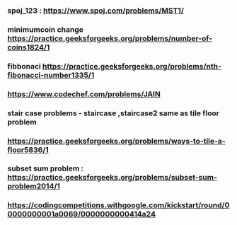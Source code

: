 ### spoj_123 : https://www.spoj.com/problems/MST1/
### minimumcoin change https://practice.geeksforgeeks.org/problems/number-of-coins1824/1
### fibbonaci https://practice.geeksforgeeks.org/problems/nth-fibonacci-number1335/1
### https://www.codechef.com/problems/JAIN
### stair case problems  - staircase ,staircase2 same as tile floor problem  
### https://practice.geeksforgeeks.org/problems/ways-to-tile-a-floor5836/1
### subset sum problem : https://practice.geeksforgeeks.org/problems/subset-sum-problem2014/1
### https://codingcompetitions.withgoogle.com/kickstart/round/00000000001a0069/0000000000414a24
